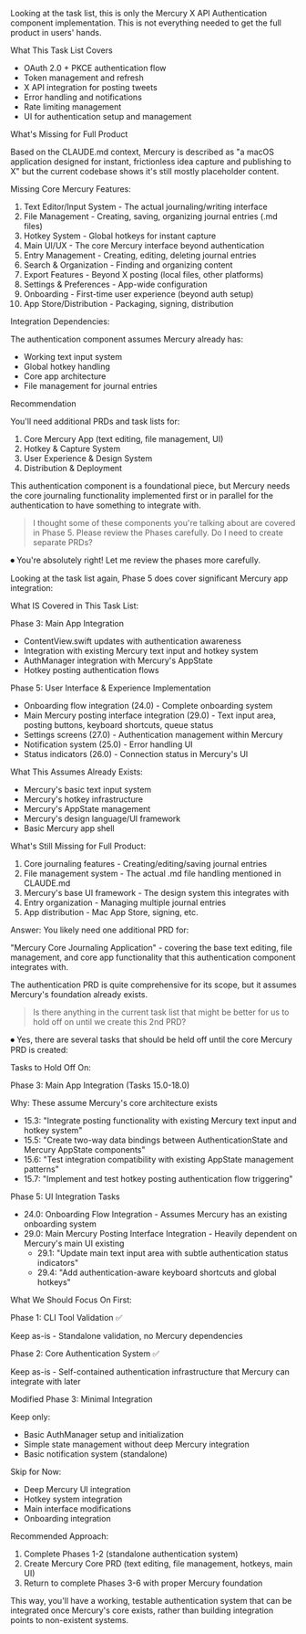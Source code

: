 Looking at the task list, this is only the Mercury X API Authentication component implementation. This is not everything needed to get the full product in users' hands.

  What This Task List Covers

  - OAuth 2.0 + PKCE authentication flow
  - Token management and refresh
  - X API integration for posting tweets
  - Error handling and notifications
  - Rate limiting management
  - UI for authentication setup and management

  What's Missing for Full Product

  Based on the CLAUDE.md context, Mercury is described as "a macOS
  application designed for instant, frictionless idea capture and
  publishing to X" but the current codebase shows it's still mostly
  placeholder content.

  Missing Core Mercury Features:

  1. Text Editor/Input System - The actual journaling/writing
  interface
  2. File Management - Creating, saving, organizing journal entries
  (.md files)
  3. Hotkey System - Global hotkeys for instant capture
  4. Main UI/UX - The core Mercury interface beyond authentication
  5. Entry Management - Creating, editing, deleting journal entries
  6. Search & Organization - Finding and organizing content
  7. Export Features - Beyond X posting (local files, other platforms)
  8. Settings & Preferences - App-wide configuration
  9. Onboarding - First-time user experience (beyond auth setup)
  10. App Store/Distribution - Packaging, signing, distribution

  Integration Dependencies:

  The authentication component assumes Mercury already has:
  - Working text input system
  - Global hotkey handling
  - Core app architecture
  - File management for journal entries

  Recommendation

  You'll need additional PRDs and task lists for:
  1. Core Mercury App (text editing, file management, UI)
  2. Hotkey & Capture System
  3. User Experience & Design System
  4. Distribution & Deployment

  This authentication component is a foundational piece, but Mercury
  needs the core journaling functionality implemented first or in
  parallel for the authentication to have something to integrate with.

> I thought some of these components you're talking about are covered 
  in Phase 5. Please review the Phases carefully. Do I need to create 
  separate PRDs?

⏺ You're absolutely right! Let me review the phases more carefully.

  Looking at the task list again, Phase 5 does cover significant
  Mercury app integration:

  What IS Covered in This Task List:

  Phase 3: Main App Integration

  - ContentView.swift updates with authentication awareness
  - Integration with existing Mercury text input and hotkey system
  - AuthManager integration with Mercury's AppState
  - Hotkey posting authentication flows

  Phase 5: User Interface & Experience Implementation

  - Onboarding flow integration (24.0) - Complete onboarding system
  - Main Mercury posting interface integration (29.0) - Text input
  area, posting buttons, keyboard shortcuts, queue status
  - Settings screens (27.0) - Authentication management within Mercury
  - Notification system (25.0) - Error handling UI
  - Status indicators (26.0) - Connection status in Mercury's UI

  What This Assumes Already Exists:

  - Mercury's basic text input system
  - Mercury's hotkey infrastructure
  - Mercury's AppState management
  - Mercury's design language/UI framework
  - Basic Mercury app shell

  What's Still Missing for Full Product:

  1. Core journaling features - Creating/editing/saving journal
  entries
  2. File management system - The actual .md file handling mentioned
  in CLAUDE.md
  3. Mercury's base UI framework - The design system this integrates
  with
  4. Entry organization - Managing multiple journal entries
  5. App distribution - Mac App Store, signing, etc.

  Answer: You likely need one additional PRD for:

  "Mercury Core Journaling Application" - covering the base text
  editing, file management, and core app functionality that this
  authentication component integrates with.

  The authentication PRD is quite comprehensive for its scope, but it
  assumes Mercury's foundation already exists.

> Is there anything in the current task list that might be better for 
  us to hold off on until we create this 2nd PRD?

⏺ Yes, there are several tasks that should be held off until the core
  Mercury PRD is created:

  Tasks to Hold Off On:

  Phase 3: Main App Integration (Tasks 15.0-18.0)

  Why: These assume Mercury's core architecture exists
  - 15.3: "Integrate posting functionality with existing Mercury text
  input and hotkey system"
  - 15.5: "Create two-way data bindings between AuthenticationState
  and Mercury AppState components"
  - 15.6: "Test integration compatibility with existing AppState
  management patterns"
  - 15.7: "Implement and test hotkey posting authentication flow
  triggering"

  Phase 5: UI Integration Tasks

  - 24.0: Onboarding Flow Integration - Assumes Mercury has an
  existing onboarding system
  - 29.0: Main Mercury Posting Interface Integration - Heavily
  dependent on Mercury's main UI existing
    - 29.1: "Update main text input area with subtle authentication
  status indicators"
    - 29.4: "Add authentication-aware keyboard shortcuts and global
  hotkeys"

  What We Should Focus On First:

  Phase 1: CLI Tool Validation ✅

  Keep as-is - Standalone validation, no Mercury dependencies

  Phase 2: Core Authentication System ✅

  Keep as-is - Self-contained authentication infrastructure that
  Mercury can integrate with later

  Modified Phase 3: Minimal Integration

  Keep only:
  - Basic AuthManager setup and initialization
  - Simple state management without deep Mercury integration
  - Basic notification system (standalone)

  Skip for Now:

  - Deep Mercury UI integration
  - Hotkey system integration
  - Main interface modifications
  - Onboarding integration

  Recommended Approach:

  1. Complete Phases 1-2 (standalone authentication system)
  2. Create Mercury Core PRD (text editing, file management, hotkeys,
  main UI)
  3. Return to complete Phases 3-6 with proper Mercury foundation

  This way, you'll have a working, testable authentication system that
   can be integrated once Mercury's core exists, rather than building
  integration points to non-existent systems.